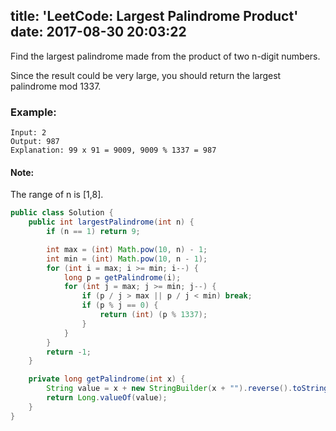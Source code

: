 title: 'LeetCode: Largest Palindrome Product'
date: 2017-08-30 20:03:22
---

Find the largest palindrome made from the product of two n-digit numbers.

Since the result could be very large, you should return the largest palindrome mod 1337.

### Example:
```
Input: 2
Output: 987
Explanation: 99 x 91 = 9009, 9009 % 1337 = 987
```

#### Note:

The range of n is [1,8].

```java
public class Solution {
    public int largestPalindrome(int n) {
        if (n == 1) return 9;

        int max = (int) Math.pow(10, n) - 1;
        int min = (int) Math.pow(10, n - 1);
        for (int i = max; i >= min; i--) {
            long p = getPalindrome(i);
            for (int j = max; j >= min; j--) {
                if (p / j > max || p / j < min) break;
                if (p % j == 0) {
                    return (int) (p % 1337);
                }
            }
        }
        return -1;
    }

    private long getPalindrome(int x) {
        String value = x + new StringBuilder(x + "").reverse().toString();
        return Long.valueOf(value);
    }
}
```
